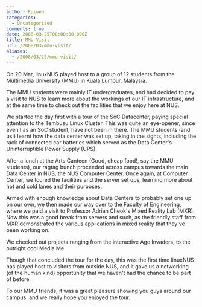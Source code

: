 ```yaml
---
author: Ruiwen
categories:
  - Uncategorized
comments: true
date: 2008-03-25T00:00:00.000Z
title: MMU Visit
url: /2008/03/mmu-visit/
aliases:
  - /2008/03/25/mmu-visit/
---
```


On 20 Mar, linuxNUS played host to a group of 12 students from the Multimedia University (MMU) in Kuala Lumpur, Malaysia.

The MMU students were mainly IT undergraduates, and had decided to pay a visit to NUS to learn more about the workings of our IT infrastructure, and at the same time to check out the facilities that we enjoy here at NUS.

We started the day first with a tour of the SoC Datacenter, paying special attention to the Tembusu Linux Cluster. This was quite an eye-opener, since even I as an SoC student, have not been in there. The MMU students (and us!) learnt how the data center was set up, taking in the sights, including the rack of connected car batteries which served as the Data Center's Uninterruptible Power Supply (UPS).

After a lunch at the Arts Canteen (Good, cheap food!, say the MMU students), our ragtag bunch proceeded across campus towards the main Data Center in NUS, the NUS Computer Center. Once again, at Computer Center, we toured the facilities and the server set ups, learning more about hot and cold lanes and their purposes.

Armed with enough knowledge about Data Centers to probably set one up on our own, we then made our way over to the Faculty of Engineering, where we paid a visit to Professor Adrian Cheok's Mixed Reality Lab (MXR). Now this was a good break from servers and such, as the friendly staff from MXR demonstrated the various applications in mixed reality that they've been working on.

We checked out projects ranging from the interactive Age Invaders, to the outright cool Media Me.

Though that concluded the tour for the day, this was the first time linuxNUS has played host to visitors from outside NUS, and it gave us a networking (of the human kind) opportunity that we haven't had the chance to be part of before.

To our MMU friends, it was a great pleasure showing you guys around our campus, and we really hope you enjoyed the tour.
